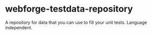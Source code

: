 webforge-testdata-repository
============================

A repository for data that you can use to fill your unit tests. Language independent.